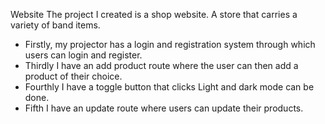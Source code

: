 
Website The project I created is a shop website. A store that carries a variety of band items.
- Firstly, my projector has a login and registration system through which users can login and register.
- Thirdly I have an add product route where the user can then add a product of their choice.
- Fourthly I have a toggle button that clicks Light and dark mode can be done.
- Fifth I have an update route where users can update their products.
